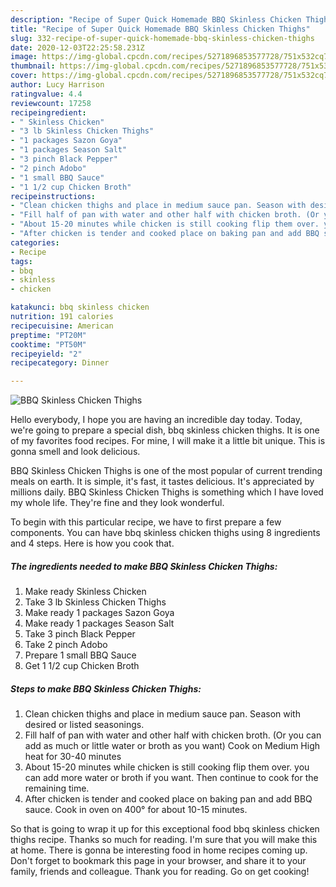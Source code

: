 ```yaml
---
description: "Recipe of Super Quick Homemade BBQ Skinless Chicken Thighs"
title: "Recipe of Super Quick Homemade BBQ Skinless Chicken Thighs"
slug: 332-recipe-of-super-quick-homemade-bbq-skinless-chicken-thighs
date: 2020-12-03T22:25:58.231Z
image: https://img-global.cpcdn.com/recipes/5271896853577728/751x532cq70/bbq-skinless-chicken-thighs-recipe-main-photo.jpg
thumbnail: https://img-global.cpcdn.com/recipes/5271896853577728/751x532cq70/bbq-skinless-chicken-thighs-recipe-main-photo.jpg
cover: https://img-global.cpcdn.com/recipes/5271896853577728/751x532cq70/bbq-skinless-chicken-thighs-recipe-main-photo.jpg
author: Lucy Harrison
ratingvalue: 4.4
reviewcount: 17258
recipeingredient:
- " Skinless Chicken"
- "3 lb Skinless Chicken Thighs"
- "1 packages Sazon Goya"
- "1 packages Season Salt"
- "3 pinch Black Pepper"
- "2 pinch Adobo"
- "1 small BBQ Sauce"
- "1 1/2 cup Chicken Broth"
recipeinstructions:
- "Clean chicken thighs and place in medium sauce pan. Season with desired or listed seasonings."
- "Fill half of pan with water and other half with chicken broth. (Or you can add as much or little water or broth as you want) Cook on Medium High heat for 30-40 minutes"
- "About 15-20 minutes while chicken is still cooking flip them over. you can add more water or broth if you want. Then continue to cook for the remaining time."
- "After chicken is tender and cooked place on baking pan and add BBQ sauce. Cook in oven on 400° for about 10-15 minutes."
categories:
- Recipe
tags:
- bbq
- skinless
- chicken

katakunci: bbq skinless chicken 
nutrition: 191 calories
recipecuisine: American
preptime: "PT20M"
cooktime: "PT50M"
recipeyield: "2"
recipecategory: Dinner

---
```



![BBQ Skinless Chicken Thighs](https://img-global.cpcdn.com/recipes/5271896853577728/751x532cq70/bbq-skinless-chicken-thighs-recipe-main-photo.jpg)

Hello everybody, I hope you are having an incredible day today. Today, we're going to prepare a special dish, bbq skinless chicken thighs. It is one of my favorites food recipes. For mine, I will make it a little bit unique. This is gonna smell and look delicious.



BBQ Skinless Chicken Thighs is one of the most popular of current trending meals on earth. It is simple, it's fast, it tastes delicious. It's appreciated by millions daily. BBQ Skinless Chicken Thighs is something which I have loved my whole life. They're fine and they look wonderful.


To begin with this particular recipe, we have to first prepare a few components. You can have bbq skinless chicken thighs using 8 ingredients and 4 steps. Here is how you cook that.

<!--inarticleads1-->

##### The ingredients needed to make BBQ Skinless Chicken Thighs:

1. Make ready  Skinless Chicken
1. Take 3 lb Skinless Chicken Thighs
1. Make ready 1 packages Sazon Goya
1. Make ready 1 packages Season Salt
1. Take 3 pinch Black Pepper
1. Take 2 pinch Adobo
1. Prepare 1 small BBQ Sauce
1. Get 1 1/2 cup Chicken Broth




<!--inarticleads2-->

##### Steps to make BBQ Skinless Chicken Thighs:

1. Clean chicken thighs and place in medium sauce pan. Season with desired or listed seasonings.
1. Fill half of pan with water and other half with chicken broth. (Or you can add as much or little water or broth as you want) Cook on Medium High heat for 30-40 minutes
1. About 15-20 minutes while chicken is still cooking flip them over. you can add more water or broth if you want. Then continue to cook for the remaining time.
1. After chicken is tender and cooked place on baking pan and add BBQ sauce. Cook in oven on 400° for about 10-15 minutes.




So that is going to wrap it up for this exceptional food bbq skinless chicken thighs recipe. Thanks so much for reading. I'm sure that you will make this at home. There is gonna be interesting food in home recipes coming up. Don't forget to bookmark this page in your browser, and share it to your family, friends and colleague. Thank you for reading. Go on get cooking!
